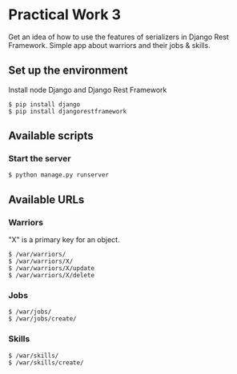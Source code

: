 # Practical Work 3
Get an idea of how to use the features of serializers in Django Rest Framework.
Simple app about warriors and their jobs & skills.
## Set up the environment
Install node Django and Django Rest Framework
```
$ pip install django
$ pip install djangorestframework
```
## Available scripts
### Start the server
```
$ python manage.py runserver
```
## Available URLs
### Warriors
"X" is a primary key for an object.
```
$ /war/warriors/
$ /war/warriors/X/
$ /war/warriors/X/update
$ /war/warriors/X/delete
```
### Jobs
```
$ /war/jobs/
$ /war/jobs/create/
```
### Skills
```
$ /war/skills/
$ /war/skills/create/
```
